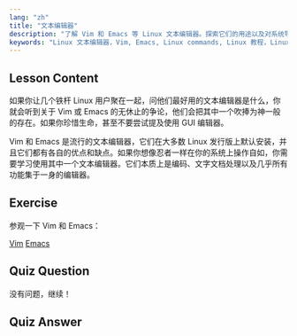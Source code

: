 ```yaml
---
lang: "zh"
title: "文本编辑器"
description: "了解 Vim 和 Emacs 等 Linux 文本编辑器。探索它们的用途以及对系统导航的重要性。开始你的 Linux 文本编辑器之旅！"
keywords: "Linux 文本编辑器，Vim, Emacs, Linux commands, Linux 教程，Linux 入门，Linux 指南"
---
```


## Lesson Content

如果你让几个铁杆 Linux 用户聚在一起，问他们最好用的文本编辑器是什么，你就会听到关于 Vim 或 Emacs 的无休止的争论，他们会把其中一个吹捧为神一般的存在。如果你珍惜生命，甚至不要尝试提及使用 GUI 编辑器。

Vim 和 Emacs 是流行的文本编辑器，它们在大多数 Linux 发行版上默认安装，并且它们都有各自的优点和缺点。如果你想像忍者一样在你的系统上操作自如，你需要学习使用其中一个文本编辑器。它们本质上是编码、文字文档处理以及几乎所有功能集于一身的编辑器。

## Exercise

参观一下 Vim 和 Emacs：

[Vim](http://www.vim.org/)
[Emacs](https://www.gnu.org/software/emacs/)

## Quiz Question

没有问题，继续！

## Quiz Answer
